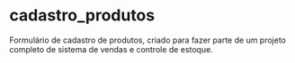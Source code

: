 # cadastro_produtos
 Formulário de cadastro de produtos, criado para fazer parte de um projeto completo de sistema de vendas e controle de estoque.
